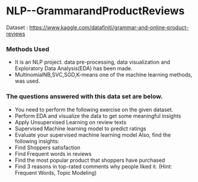 # NLP--GrammarandProductReviews


Dataset : https://www.kaggle.com/datafiniti/grammar-and-online-product-reviews

### Methods Used

- It is an NLP project. data pre-processing, data visualization and Exploratory Data Analysis(EDA) has been made.
- MultinomialNB,SVC,SGD,K-means one of the machine learning methods, was used.

### The questions answered with this data set are below.
- You need to perform the following exercise on the given dataset. 
- Perform EDA and visualize the data to get some meaningful insights
- Apply Unsupervised Learning on review texts
- Supervised Machine learning model to predict ratings
- Evaluate your supervised machine learning model
  Also, find the following insights:
- Find Shoppers satisfaction
- Find Frequent words in reviews
- Find the most popular product that shoppers have purchased
- Find 3 reasons in top-rated comments why people liked it. (Hint: Frequent Words, Topic Modeling)
